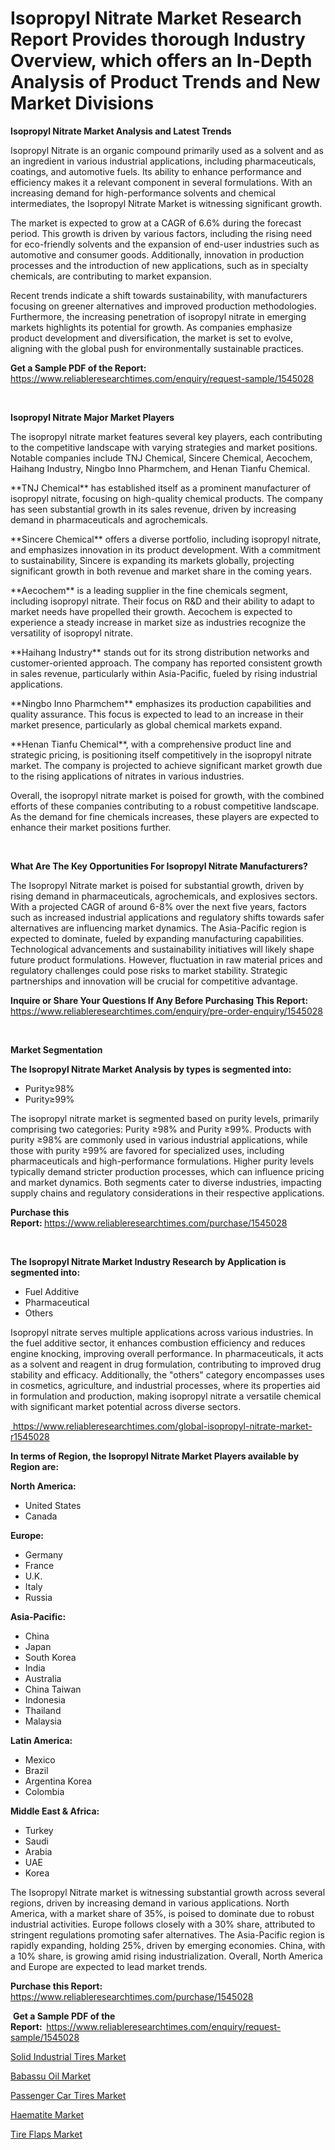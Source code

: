 <p><h1>Isopropyl Nitrate Market Research Report Provides thorough Industry Overview, which offers an In-Depth Analysis of Product Trends and New Market Divisions</h1></p><p><strong>Isopropyl Nitrate Market Analysis and Latest Trends</strong></p>
<p><p>Isopropyl Nitrate is an organic compound primarily used as a solvent and as an ingredient in various industrial applications, including pharmaceuticals, coatings, and automotive fuels. Its ability to enhance performance and efficiency makes it a relevant component in several formulations. With an increasing demand for high-performance solvents and chemical intermediates, the Isopropyl Nitrate Market is witnessing significant growth.</p><p>The market is expected to grow at a CAGR of 6.6% during the forecast period. This growth is driven by various factors, including the rising need for eco-friendly solvents and the expansion of end-user industries such as automotive and consumer goods. Additionally, innovation in production processes and the introduction of new applications, such as in specialty chemicals, are contributing to market expansion.</p><p>Recent trends indicate a shift towards sustainability, with manufacturers focusing on greener alternatives and improved production methodologies. Furthermore, the increasing penetration of isopropyl nitrate in emerging markets highlights its potential for growth. As companies emphasize product development and diversification, the market is set to evolve, aligning with the global push for environmentally sustainable practices.</p></p>
<p><strong>Get a Sample PDF of the Report:&nbsp;</strong> <a href="https://www.reliableresearchtimes.com/enquiry/request-sample/1545028?utm_campaign=2175&utm_medium=2&utm_source=Github&utm_content=ia&utm_term=30012025&utm_id=isopropyl-nitrate">https://www.reliableresearchtimes.com/enquiry/request-sample/1545028</a></p>
<p>&nbsp;</p>
<p><strong>Isopropyl Nitrate Major Market Players</strong></p>
<p><p>The isopropyl nitrate market features several key players, each contributing to the competitive landscape with varying strategies and market positions. Notable companies include TNJ Chemical, Sincere Chemical, Aecochem, Haihang Industry, Ningbo Inno Pharmchem, and Henan Tianfu Chemical.</p><p>**TNJ Chemical** has established itself as a prominent manufacturer of isopropyl nitrate, focusing on high-quality chemical products. The company has seen substantial growth in its sales revenue, driven by increasing demand in pharmaceuticals and agrochemicals. </p><p>**Sincere Chemical** offers a diverse portfolio, including isopropyl nitrate, and emphasizes innovation in its product development. With a commitment to sustainability, Sincere is expanding its markets globally, projecting significant growth in both revenue and market share in the coming years.</p><p>**Aecochem** is a leading supplier in the fine chemicals segment, including isopropyl nitrate. Their focus on R&D and their ability to adapt to market needs have propelled their growth. Aecochem is expected to experience a steady increase in market size as industries recognize the versatility of isopropyl nitrate.</p><p>**Haihang Industry** stands out for its strong distribution networks and customer-oriented approach. The company has reported consistent growth in sales revenue, particularly within Asia-Pacific, fueled by rising industrial applications.</p><p>**Ningbo Inno Pharmchem** emphasizes its production capabilities and quality assurance. This focus is expected to lead to an increase in their market presence, particularly as global chemical markets expand.</p><p>**Henan Tianfu Chemical**, with a comprehensive product line and strategic pricing, is positioning itself competitively in the isopropyl nitrate market. The company is projected to achieve significant market growth due to the rising applications of nitrates in various industries.</p><p>Overall, the isopropyl nitrate market is poised for growth, with the combined efforts of these companies contributing to a robust competitive landscape. As the demand for fine chemicals increases, these players are expected to enhance their market positions further.</p></p>
<p>&nbsp;</p>
<p><strong>What Are The Key Opportunities For Isopropyl Nitrate Manufacturers?</strong></p>
<p><p>The Isopropyl Nitrate market is poised for substantial growth, driven by rising demand in pharmaceuticals, agrochemicals, and explosives sectors. With a projected CAGR of around 6-8% over the next five years, factors such as increased industrial applications and regulatory shifts towards safer alternatives are influencing market dynamics. The Asia-Pacific region is expected to dominate, fueled by expanding manufacturing capabilities. Technological advancements and sustainability initiatives will likely shape future product formulations. However, fluctuation in raw material prices and regulatory challenges could pose risks to market stability. Strategic partnerships and innovation will be crucial for competitive advantage.</p></p>
<p><strong>Inquire or Share Your Questions If Any Before Purchasing This Report:</strong> <a href="https://www.reliableresearchtimes.com/enquiry/pre-order-enquiry/1545028?utm_campaign=2175&utm_medium=2&utm_source=Github&utm_content=ia&utm_term=30012025&utm_id=isopropyl-nitrate">https://www.reliableresearchtimes.com/enquiry/pre-order-enquiry/1545028</a></p>
<p>&nbsp;</p>
<p><strong>Market Segmentation</strong></p>
<p><strong>The Isopropyl Nitrate Market Analysis by types is segmented into:</strong></p>
<p><ul><li>Purity≥98%</li><li>Purity≥99%</li></ul></p>
<p><p>The isopropyl nitrate market is segmented based on purity levels, primarily comprising two categories: Purity ≥98% and Purity ≥99%. Products with purity ≥98% are commonly used in various industrial applications, while those with purity ≥99% are favored for specialized uses, including pharmaceuticals and high-performance formulations. Higher purity levels typically demand stricter production processes, which can influence pricing and market dynamics. Both segments cater to diverse industries, impacting supply chains and regulatory considerations in their respective applications.</p></p>
<p><strong>Purchase this Report:&nbsp;</strong><a href="https://www.reliableresearchtimes.com/purchase/1545028?utm_campaign=2175&utm_medium=2&utm_source=Github&utm_content=ia&utm_term=30012025&utm_id=isopropyl-nitrate">https://www.reliableresearchtimes.com/purchase/1545028</a></p>
<p>&nbsp;</p>
<p><strong>The Isopropyl Nitrate Market Industry Research by Application is segmented into:</strong></p>
<p><ul><li>Fuel Additive</li><li>Pharmaceutical</li><li>Others</li></ul></p>
<p><p>Isopropyl nitrate serves multiple applications across various industries. In the fuel additive sector, it enhances combustion efficiency and reduces engine knocking, improving overall performance. In pharmaceuticals, it acts as a solvent and reagent in drug formulation, contributing to improved drug stability and efficacy. Additionally, the "others" category encompasses uses in cosmetics, agriculture, and industrial processes, where its properties aid in formulation and production, making isopropyl nitrate a versatile chemical with significant market potential across diverse sectors.</p></p>
<p><a href="https://www.reliableresearchtimes.com/global-isopropyl-nitrate-market-r1545028?utm_campaign=2175&utm_medium=2&utm_source=Github&utm_content=ia&utm_term=30012025&utm_id=isopropyl-nitrate">&nbsp;https://www.reliableresearchtimes.com/global-isopropyl-nitrate-market-r1545028</a></p>
<p><strong>In terms of Region, the Isopropyl Nitrate Market Players available by Region are:</strong></p>
<p>
    <p> <strong> North America: </strong>
        <ul>
            <li>United States</li>
            <li>Canada</li>
        </ul>
        </p> 
    <p> <strong> Europe: </strong>
        <ul>
            <li>Germany</li>
            <li>France</li>
            <li>U.K.</li>
            <li>Italy</li>
            <li>Russia</li>
        </ul>
        </p> 
    <p> <strong> Asia-Pacific: </strong>
        <ul>
            <li>China</li>
            <li>Japan</li>
            <li>South Korea</li>
            <li>India</li>
            <li>Australia</li>
            <li>China Taiwan</li>
            <li>Indonesia</li>
            <li>Thailand</li>
            <li>Malaysia</li>
        </ul>
        </p> 
    <p> <strong> Latin America: </strong>
        <ul>
            <li>Mexico</li>
            <li>Brazil</li>
            <li>Argentina Korea</li>
            <li>Colombia</li>
        </ul>
        </p> 
    <p> <strong> Middle East & Africa: </strong>
        <ul>
            <li>Turkey</li>
            <li>Saudi</li>
            <li>Arabia</li>
            <li>UAE</li>
            <li>Korea</li>
        </ul>
    </p>
    </p>
<p><p>The Isopropyl Nitrate market is witnessing substantial growth across several regions, driven by increasing demand in various applications. North America, with a market share of 35%, is poised to dominate due to robust industrial activities. Europe follows closely with a 30% share, attributed to stringent regulations promoting safer alternatives. The Asia-Pacific region is rapidly expanding, holding 25%, driven by emerging economies. China, with a 10% share, is growing amid rising industrialization. Overall, North America and Europe are expected to lead market trends.</p></p>
<p><strong>Purchase this Report: </strong><a href="https://www.reliableresearchtimes.com/purchase/1545028?utm_campaign=2175&utm_medium=2&utm_source=Github&utm_content=ia&utm_term=30012025&utm_id=isopropyl-nitrate">https://www.reliableresearchtimes.com/purchase/1545028</a></p>
<p>&nbsp;<strong>Get a Sample PDF of the Report:&nbsp;&nbsp;</strong><a href="https://www.reliableresearchtimes.com/enquiry/request-sample/1545028?utm_campaign=2175&utm_medium=2&utm_source=Github&utm_content=ia&utm_term=30012025&utm_id=isopropyl-nitrate">https://www.reliableresearchtimes.com/enquiry/request-sample/1545028</a></p>
<p><strong></strong></p>
<p><p><a href="https://www.linkedin.com/pulse/detailed-market-size-growth-solid-industrial-tires-sector-2mnvf?utm_campaign=2175&utm_medium=2&utm_source=Github&utm_content=ia&utm_term=30012025&utm_id=isopropyl-nitrate">Solid Industrial Tires Market</a></p><p><a href="https://github.com/BryceTownsendr/Market-Research-Report-List-7/blob/main/babassu-oil-market.md?utm_campaign=2175&utm_medium=2&utm_source=Github&utm_content=ia&utm_term=30012025&utm_id=isopropyl-nitrate">Babassu Oil Market</a></p><p><a href="https://www.linkedin.com/pulse/global-passenger-car-tires-market-analysis-key-trends-future-2apxf?utm_campaign=2175&utm_medium=2&utm_source=Github&utm_content=ia&utm_term=30012025&utm_id=isopropyl-nitrate">Passenger Car Tires Market</a></p><p><a href="https://github.com/anuellaruska/Market-Research-Report-List-1/blob/main/haematite-market.md?utm_campaign=2175&utm_medium=2&utm_source=Github&utm_content=ia&utm_term=30012025&utm_id=isopropyl-nitrate">Haematite Market</a></p><p><a href="https://www.linkedin.com/pulse/tire-flaps-industry-research-report-future-market-growth-from-iq0ac?utm_campaign=2175&utm_medium=2&utm_source=Github&utm_content=ia&utm_term=30012025&utm_id=isopropyl-nitrate">Tire Flaps Market</a></p></p>